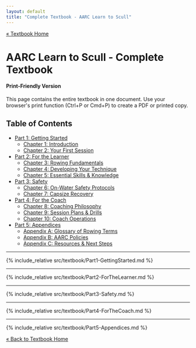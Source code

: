 ```yaml
---
layout: default
title: "Complete Textbook - AARC Learn to Scull"
---
```


<div class="textbook-header">
  <a href="{{ site.baseurl }}/textbook/" class="textbook-home-link">« Textbook Home</a>
  <h1>AARC Learn to Scull - Complete Textbook</h1>
</div>

<div class="info-box tip">
  <h4>Print-Friendly Version</h4>
  <p>This page contains the entire textbook in one document. Use your browser's print function (Ctrl+P or Cmd+P) to create a PDF or printed copy.</p>
</div>

<div class="textbook-full-toc">
  <h2>Table of Contents</h2>
  
  <ul class="toc-main">
    <li><a href="#part-1-getting-started">Part 1: Getting Started</a>
      <ul>
        <li><a href="#chapter-1-introduction">Chapter 1: Introduction</a></li>
        <li><a href="#chapter-2-your-first-session-what-to-expect--bring">Chapter 2: Your First Session</a></li>
      </ul>
    </li>
    <li><a href="#part-2-for-the-learner">Part 2: For the Learner</a>
      <ul>
        <li><a href="#chapter-3-rowing-fundamentals">Chapter 3: Rowing Fundamentals</a></li>
        <li><a href="#chapter-4-developing-your-technique">Chapter 4: Developing Your Technique</a></li>
        <li><a href="#chapter-5-essential-skills--knowledge">Chapter 5: Essential Skills & Knowledge</a></li>
      </ul>
    </li>
    <li><a href="#part-3-safety">Part 3: Safety</a>
      <ul>
        <li><a href="#chapter-6-on-water-safety-protocols">Chapter 6: On-Water Safety Protocols</a></li>
        <li><a href="#chapter-7-capsize-recovery-the-flip-test--self-rescue">Chapter 7: Capsize Recovery</a></li>
      </ul>
    </li>
    <li><a href="#part-4-for-the-coach">Part 4: For the Coach</a>
      <ul>
        <li><a href="#chapter-8-coaching-philosophy--approach">Chapter 8: Coaching Philosophy</a></li>
        <li><a href="#chapter-9-session-plans--drills">Chapter 9: Session Plans & Drills</a></li>
        <li><a href="#chapter-10-coach-operations">Chapter 10: Coach Operations</a></li>
      </ul>
    </li>
    <li><a href="#part-5-appendices">Part 5: Appendices</a>
      <ul>
        <li><a href="#appendix-a-glossary-of-rowing-terms">Appendix A: Glossary of Rowing Terms</a></li>
        <li><a href="#appendix-b-aarc-policies">Appendix B: AARC Policies</a></li>
        <li><a href="#appendix-c-resources--next-steps">Appendix C: Resources & Next Steps</a></li>
      </ul>
    </li>
  </ul>
</div>

<hr class="section-divider">

{% include_relative src/textbook/Part1-GettingStarted.md %}

<hr class="section-divider">

{% include_relative src/textbook/Part2-ForTheLearner.md %}

<hr class="section-divider">

{% include_relative src/textbook/Part3-Safety.md %}

<hr class="section-divider">

{% include_relative src/textbook/Part4-ForTheCoach.md %}

<hr class="section-divider">

{% include_relative src/textbook/Part5-Appendices.md %}

<div class="textbook-footer">
  <a href="{{ site.baseurl }}/textbook/" class="textbook-home-link">« Back to Textbook Home</a>
</div>